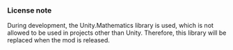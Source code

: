 ### License note
During development, the Unity.Mathematics library is used, which is not allowed to be used in projects other than Unity. Therefore, this library will be replaced when the mod is released.
